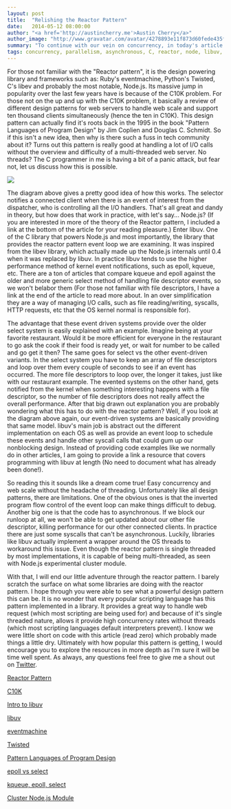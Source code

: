```yaml
---
layout: post
title:  "Relishing the Reactor Pattern"
date:   2014-05-12 08:00:00
author: "<a href='http://austincherry.me'>Austin Cherry</a>"
author_image: "http://www.gravatar.com/avatar/4278893e11f873d60fede435f1ae08aa.png?r=x&amp;s=320"
summary: "To continue with our vein on concurrency, in today's article we are going to cover the reactor pattern powering some of the hottest open source libraries to date."
tags: concurrency, parallelism, asynchronous, C, reactor, node, libuv, eventmachine
---
```


For those not familiar with the "Reactor pattern", it is the design powering library and frameworks such as: Ruby's eventmachine, Python's Twisted, C's libev and probably the most notable, Node.js. Its massive jump in popularity over the last few years have is because of the C10K problem. For those not on the up and up with the C10K problem, it basically a review of different design patterns for web servers to handle web scale and support ten thousand clients simultaneously (hence the ten in C10K). This design pattern can actually find it's roots back in the 1995 in the book "Pattern Languages of Program Design" by Jim Coplien and Douglas C. Schmidt. So if this isn't a new idea, then why is there such a fuss in tech community about it? Turns out this pattern is really good at handling a lot of I/O calls without the overview and difficulty of a multi-threaded web server. No threads? The C programmer in me is having a bit of a panic attack, but fear not, let us discuss how this is possible.

![](http://img440.imageshack.us/img440/3262/reactordiagram.png)

The diagram above gives a pretty good idea of how this works. The selector notifies a connected client when there is an event of interest from the dispatcher, who is controlling all the I/O handlers. That's all great and dandy in theory, but how does that work in practice, with let's say... Node.js? (If you are interested in more of the theory of the Reactor pattern, I included a link at the bottom of the article for your reading pleasure.) Enter libuv. One of the C library that powers Node.js and most importantly, the library that provides the reactor pattern event loop we are examining. It was inspired from the libev library, which actually made up the Node.js internals until 0.4 when it was replaced by libuv. In practice libuv tends to use the higher performance method of kernel event notifications, such as epoll, kqueue, etc. There are a ton of articles that compare kqueue and epoll against the older and more generic select method of handling file descriptor events, so we won't belabor them (For those not familiar with file descriptors, I have a link at the end of the article to read more about. In an over simplification they are a way of managing I/O calls, such as file reading/writing, syscalls, HTTP requests, etc that the OS kernel normal is responsible for).

The advantage that these event driven systems provide over the older select system is easily explained with an example. Imagine being at your favorite restaurant. Would it be more efficient for everyone in the restaurant to go ask the cook if their food is ready yet, or wait for number to be called and go get it then? The same goes for select vs the other event-driven variants. In the select system you have to keep an array of file descriptors and loop over them every couple of seconds to see if an event has occurred. The more file descriptors to loop over, the longer it takes, just like with our restaurant example. The evented systems on the other hand, gets notified from the kernel when something interesting happens with a file descriptor, so the number of file descriptors does not really affect the overall performance. After that big drawn out explanation you are probably wondering what this has to do with the reactor pattern? Well, if you look at the diagram above again, our event-driven systems are basically providing that same model. libuv's main job is abstract out the different implementation on each OS as well as provide an event loop to schedule these events and handle other syscall calls that could gum up our nonblocking design. Instead of providing code examples like we normally do in other articles, I am going to provide a link a resource that covers programming with libuv at length (No need to document what has already been done!).

So reading this it sounds like a dream come true! Easy concurrency and web scale without the headache of threading. Unfortunately like all design patterns, there are limitations. One of the obvious ones is that the inverted program flow control of the event loop can make things difficult to debug. Another big one is that the code has to asynchronous. If we block our runloop at all, we won't be able to get updated about our other file descriptor, killing performance for our other connected clients. In practice there are just some syscalls that can't be asynchronous. Luckily, libraries like libuv actually implement a wrapper around the OS threads to workaround this issue. Even though the reactor pattern is single threaded by most implementations, it is capable of being multi-threaded, as seen with Node.js experimental cluster module.

With that, I will end our little adventure through the reactor pattern. I barely scratch the surface on what some libraries are doing with the reactor pattern. I hope through you were able to see what a powerful design pattern this can be. It is no wonder that every popular scripting language has this pattern implemented in a library. It provides a great way to handle web request (which most scripting are being used for) and because of it's single threaded nature, allows it provide high concurrency rates without threads (which most scripting languages default interpreters prevent). I know we were little short on code with this article (read zero) which probably made things a little dry. Ultimately with how popular this pattern is getting, I would encourage you to explore the resources in more depth as I'm sure it will be time well spent. As always, any questions feel free to give me a shout out on [Twitter](https://twitter.com/acmacalister).

[Reactor Pattern](http://www.cs.wustl.edu/~schmidt/PDF/reactor-siemens.pdf)

[C10K](http://www.kegel.com/c10k.html)

[Intro to libuv](http://nikhilm.github.io/uvbook/index.html)

[libuv](https://github.com/joyent/libuv)

[eventmachine](https://github.com/eventmachine/eventmachine)

[Twisted](https://twistedmatrix.com/trac/)

[Pattern Languages of Program Design](http://www.amazon.com/Pattern-Languages-Program-Design-Coplien/dp/0201607344)

[epoll vs select](http://amsekharkernel.blogspot.com/2013/05/what-is-epoll-epoll-vs-select-call-and.html)

[kqueue, epoll, select](http://www.eecs.berkeley.edu/~sangjin/2012/12/21/epoll-vs-kqueue.html)

[Cluster Node.js Module](http://nodejs.org/api/cluster.html)